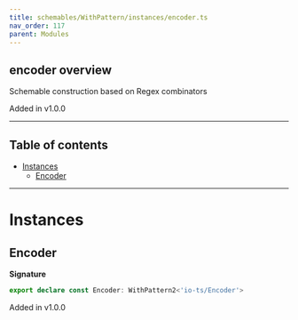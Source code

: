 ```yaml
---
title: schemables/WithPattern/instances/encoder.ts
nav_order: 117
parent: Modules
---
```


## encoder overview

Schemable construction based on Regex combinators

Added in v1.0.0

---

<h2 class="text-delta">Table of contents</h2>

- [Instances](#instances)
  - [Encoder](#encoder)

---

# Instances

## Encoder

**Signature**

```ts
export declare const Encoder: WithPattern2<'io-ts/Encoder'>
```

Added in v1.0.0
